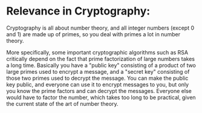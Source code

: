 # Relevance in Cryptography:

Cryptography is all about number theory, and all integer numbers (except 0 and 1) are made up of primes, so you deal with primes a lot in number theory.

More specifically, some important cryptographic algorithms such as RSA critically depend on the fact that prime factorization of large numbers takes a long time. Basically you have a "public key" consisting of a product of two large primes used to encrypt a message, and a "secret key" consisting of those two primes used to decrypt the message. You can make the public key public, and everyone can use it to encrypt messages to you, but only you know the prime factors and can decrypt the messages. Everyone else would have to factor the number, which takes too long to be practical, given the current state of the art of number theory.